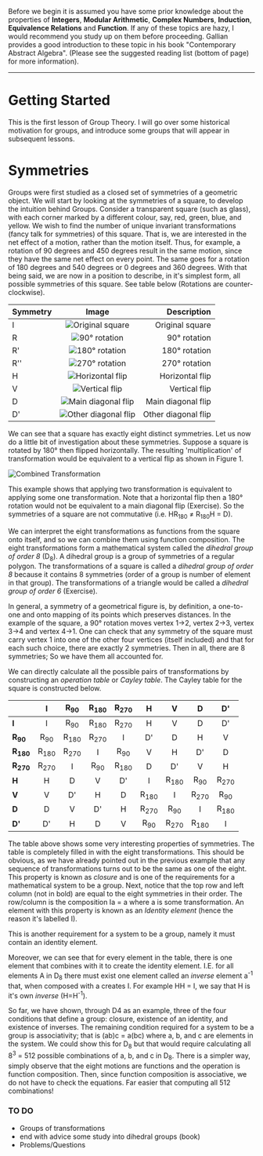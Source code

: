Before we begin it is assumed you have some prior knowledge about the properties of **Integers**, **Modular Arithmetic**,
**Complex Numbers**, **Induction**, **Equivalence Relations** and **Function**. If any of these topics are hazy, I would recommend
you study up on them before proceeding. Gallian provides a good introduction to these topic in his book "Contemporary Abstract Algebra".
(Please see the suggested reading list (bottom of page) for more information).

***

# Getting Started

This is the first lesson of Group Theory. I will go over some historical motivation for groups, and introduce some groups that will appear in subsequent lessons.

# Symmetries
Groups were first studied as a closed set of symmetries of a geometric object.
We will start by looking at the symmetries of a square, to develop the intuition
behind Groups.
Consider a transparent square (such as glass), with each corner marked by a different colour, say,
red, green, blue, and yellow. We wish to find the number of unique invariant transformations (fancy talk for symmetries) of this square.
That is, we are interested in the net effect of a motion, rather than the motion itself.
Thus, for example, a rotation of 90 degrees and 450 degrees result in the same motion, since they have
the same net effect on every point. The same goes for a rotation of 180 degrees and 540 degrees or
0 degrees and 360 degrees.
With that being said, we are now in a position to describe, in it's simplest form, all possible
symmetries of this square. See table below (Rotations are counter-clockwise).

 | Symmetry |                                    Image                                                                        |  Description        |
 | :---     |                                    :----:                                                                       |         ---:        |
 | I        | ![Original square](https://github.com/davybob/GroupTheory/tree/Website/images/I.png "Original square")          | Original square     |
 | R        | ![90° rotation](https://github.com/davybob/GroupTheory/tree/Website/images/R.png "90° rotation")                | 90° rotation        |
 | R'       | ![180° rotation](https://github.com/davybob/GroupTheory/tree/Website/images/R2.png "180° rotation")             | 180° rotation       |
 | R''      | ![270° rotation](https://github.com/davybob/GroupTheory/tree/Website/images/R3.png "270° rotation")             | 270° rotation       |
 | H        | ![Horizontal flip](https://github.com/davybob/GroupTheory/tree/Website/images/H.png "Horizontal flip")          | Horizontal flip     |
 | V        | ![Vertical flip](https://github.com/davybob/GroupTheory/tree/Website/images/V.png "Vertical flip")              | Vertical flip       |
 | D        | ![Main diagonal flip](https://github.com/davybob/GroupTheory/tree/Website/images/D.png "Main diagonal flip")    | Main diagonal flip  |
 | D'       | ![Other diagonal flip](https://github.com/davybob/GroupTheory/tree/Website/images/D2.png "Other diagonal flip") | Other diagonal flip |   


We can see that a square has exactly eight distinct symmetries.
Let us now do a little bit of investigation about these symmetries. Suppose a square
is rotated by 180° then flipped horizontally. The resulting 'multiplication' of transformation would be
equivalent to a vertical flip as shown in Figure 1.

![Combined Transformation](https://github.com/davybob/GroupTheory/tree/Website/images/D2.png "Other diagonal flip")

This example shows that applying two transformation is equivalent to applying some one
transformation.
Note that a horizontal flip then a 180° rotation would not be equivalent to a main diagonal flip (Exercise). So
the symmetries of a square are not commutative (i.e. HR<sub>180</sub> ≠ R<sub>180</sub>H = D).


We can interpret the eight transformations as functions from the square onto itself, and so we can combine them
using function composition. The eight transformations form a mathematical system called the *dihedral group of order 8* (D<sub>8</sub>).
A dihedral group is a group of symmetries of a regular polygon. The transformations of a square is called a *dihedral group of order 8* because
it contains 8 symmetries (order of a group is number of element in that group).
The transformations of a triangle would be called a *dihedral group of order 6* (Exercise).

In general, a symmetry of a geometrical figure is, by definition, a one-to-one and onto mapping of its points
which preserves distances. In the example of the square, a 90° rotation moves vertex 1->2, vertex 2->3, vertex 3->4 and
vertex 4->1. One can check that any symmetry of the square must carry vertex 1 into one of the other four vertices (itself included)
and that for each such choice, there are exactly 2 symmetries. Then in all, there are 8 symmetries; So we have them all accounted for.

We can directly calculate all the possible pairs of transformations by constructing an *operation table* or *Cayley table*. The
Cayley table for the square is constructed below.

|                     | **I**           | **R<sub>90</sub>** | **R<sub>180</sub>** | **R<sub>270</sub>** | **H**           | **V**           | **D**            | **D'**          |
| :---                | :----:          | :----:             | :----:              | :----:              | :----:          | :----:          | :----:           | :----:          |
| **I**               | I               | R<sub>90</sub>     | R<sub>180</sub>     | R<sub>270</sub>     | H               | V               | D                | D'              |
| **R<sub>90</sub>**  | R<sub>90</sub>  | R<sub>180</sub>    | R<sub>270</sub>     | I                   | D'              | D               | H                | V               |
| **R<sub>180</sub>** | R<sub>180</sub> | R<sub>270</sub>    | I                   | R<sub>90</sub>      | V               | H               | D'               | D               |
| **R<sub>270</sub>** | R<sub>270</sub> | I                  | R<sub>90</sub>      | R<sub>180</sub>     | D               | D'              | V                | H               |
| **H**               | H               | D                  | V                   | D'                  | I               | R<sub>180</sub> | R<sub>90</sub>   | R<sub>270</sub> |
| **V**               | V               | D'                 | H                   | D                   | R<sub>180</sub> | I               | R<sub>270</sub>  | R<sub>90</sub>  |
| **D**               | D               | V                  | D'                  | H                   | R<sub>270</sub> | R<sub>90</sub>  | I                | R<sub>180</sub> |
| **D'**              | D'              | H                  | D                   | V                   | R<sub>90</sub>  | R<sub>270</sub> | R<sub>180</sub>  | I               |

The table above shows some very interesting properties of symmetries. The table is completely
filled in with the eight transformations. This should be obvious, as we have already pointed out
in the previous example that any sequence of transformations turns out to be the same as one of the
eight. This property is known as *closure* and is one of the requirements for a mathematical system
to be a group.
Next, notice that the top row and left column (not in bold) are equal to the eight
symmetries in their order. The row/column is the composition Ia = a where a is some transformation.
An element with this property is known as an *Identity element* (hence the reason it's labelled I).

This is another requirement for a system to be a group, namely it must contain an identity element.

Moreover, we can see that for every element in the table, there is one element that combines with it
to create the identity element. I.E. for all elements A in D<sub>8</sub> there must exist one element
called an *inverse* element a<sup>-1</sup> that, when composed with a creates I.
For example HH = I, we say that H is it's own *inverse* (H=H<sup>-1</sup>).

So far, we have shown, through D4 as an example, three of the four conditions that define a group: closure, existence of an identity,
and existence of inverses. The remaining condition required for a system to be a group is associativity; that is (ab)c = a(bc) where
a, b, and c are elements in the system.
We could show this for D<sub>8</sub> but that would require calculating all 8<sup>3</sup> = 512 possible combinations of a, b, and c in D<sub>8</sub>.
There is a simpler way, simply observe that the eight motions are functions and the operation is function composition. Then,
since function composition is associative, we do not have to check the equations. Far easier that computing all 512 combinations!

### TO DO
* Groups of transformations
* end with advice some study into dihedral groups (book)
* Problems/Questions
